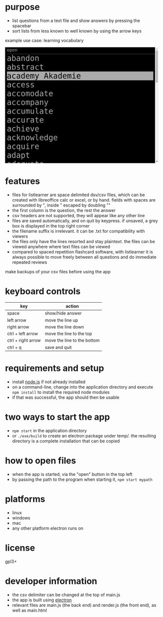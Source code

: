 # purpose
* list questions from a text file and show answers by pressing the spacebar
* sort lists from less known to well known by using the arrow keys

example use case: learning vocabulary

![screenshot](other/screenshot.png?raw=true)

# features
* files for listlearner are space delimited dsv/csv files, which can be created with libreoffice calc or excel, or by hand. fields with spaces are surrounded by ", inside " escaped by doubling ""
* the first column is the question, the rest the answer
* csv headers are not supported, they will appear like any other line
* files are saved automatically, and on quit by keypress. if unsaved, a grey box is displayed in the top right corner
* the filename suffix is irrelevant. it can be .txt for compatibility with viewers
* the files only have the lines resorted and stay plaintext. the files can be viewed anywhere where text files can be viewed
* compared to spaced repetition flashcard software, with listlearner it is always possible to move freely between all questions and do immediate repeated reviews

make backups of your csv files before using the app

# keyboard controls

| key | action |
| --- | --- |
| space  | show/hide answer |
| left arrow | move the line up |
| right arrow | move the line down |
| ctrl + left arrow | move the line to the top |
| ctrl + right arrow | move the line to the bottom |
| ctrl + q | save and quit |

# requirements and setup
* install [node.js](https://nodejs.org/en/) if not already installed
* on a command-line, change into the application directory and execute ``npm install`` to install the required node modules
* if that was successful, the app should then be usable

# two ways to start the app
* ``npm start`` in the application directory
* or ``./exe/build`` to create an electron package under temp/. the resulting directory is a complete installation that can be copied

# how to open files
* when the app is started, via the "open" button in the top left
* by passing the path to the program when starting it, ``npm start mypath``

# platforms
* linux
* windows
* mac
* any other platform electron runs on

# license
gpl3+

# developer information
* the csv delimiter can be changed at the top of main.js
* the app is built using [electron](https://www.electronjs.org/)
* relevant files are main.js (the back end) and render.js (the front end), as well as main.html
